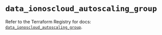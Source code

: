 # `data_ionoscloud_autoscaling_group`

Refer to the Terraform Registry for docs: [`data_ionoscloud_autoscaling_group`](https://registry.terraform.io/providers/ionos-cloud/ionoscloud/6.4.15/docs/data-sources/autoscaling_group).
